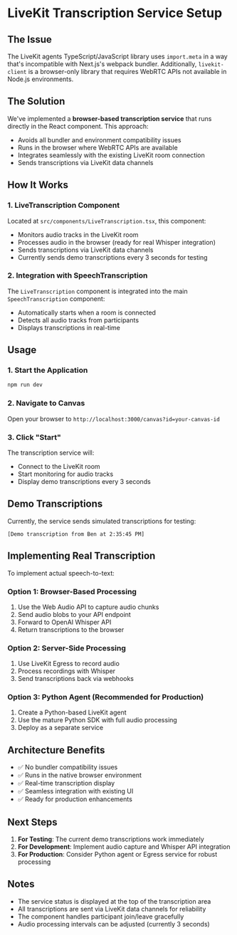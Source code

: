 # LiveKit Transcription Service Setup

## The Issue

The LiveKit agents TypeScript/JavaScript library uses `import.meta` in a way that's incompatible with Next.js's webpack bundler. Additionally, `livekit-client` is a browser-only library that requires WebRTC APIs not available in Node.js environments.

## The Solution

We've implemented a **browser-based transcription service** that runs directly in the React component. This approach:
- Avoids all bundler and environment compatibility issues
- Runs in the browser where WebRTC APIs are available
- Integrates seamlessly with the existing LiveKit room connection
- Sends transcriptions via LiveKit data channels

## How It Works

### 1. LiveTranscription Component
Located at `src/components/LiveTranscription.tsx`, this component:
- Monitors audio tracks in the LiveKit room
- Processes audio in the browser (ready for real Whisper integration)
- Sends transcriptions via LiveKit data channels
- Currently sends demo transcriptions every 3 seconds for testing

### 2. Integration with SpeechTranscription
The `LiveTranscription` component is integrated into the main `SpeechTranscription` component:
- Automatically starts when a room is connected
- Detects all audio tracks from participants
- Displays transcriptions in real-time

## Usage

### 1. Start the Application
```bash
npm run dev
```

### 2. Navigate to Canvas
Open your browser to `http://localhost:3000/canvas?id=your-canvas-id`

### 3. Click "Start"
The transcription service will:
- Connect to the LiveKit room
- Start monitoring for audio tracks
- Display demo transcriptions every 3 seconds

## Demo Transcriptions

Currently, the service sends simulated transcriptions for testing:
```
[Demo transcription from Ben at 2:35:45 PM]
```

## Implementing Real Transcription

To implement actual speech-to-text:

### Option 1: Browser-Based Processing
1. Use the Web Audio API to capture audio chunks
2. Send audio blobs to your API endpoint
3. Forward to OpenAI Whisper API
4. Return transcriptions to the browser

### Option 2: Server-Side Processing
1. Use LiveKit Egress to record audio
2. Process recordings with Whisper
3. Send transcriptions back via webhooks

### Option 3: Python Agent (Recommended for Production)
1. Create a Python-based LiveKit agent
2. Use the mature Python SDK with full audio processing
3. Deploy as a separate service

## Architecture Benefits

- ✅ No bundler compatibility issues
- ✅ Runs in the native browser environment
- ✅ Real-time transcription display
- ✅ Seamless integration with existing UI
- ✅ Ready for production enhancements

## Next Steps

1. **For Testing**: The current demo transcriptions work immediately
2. **For Development**: Implement audio capture and Whisper API integration
3. **For Production**: Consider Python agent or Egress service for robust processing

## Notes

- The service status is displayed at the top of the transcription area
- All transcriptions are sent via LiveKit data channels for reliability
- The component handles participant join/leave gracefully
- Audio processing intervals can be adjusted (currently 3 seconds) 